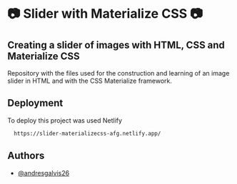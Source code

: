 
#  📷 Slider with Materialize CSS 📷

## Creating a slider of images with HTML, CSS and Materialize CSS


Repository with the files used for the construction and learning of an image slider in HTML and with the CSS Materialize framework.




## Deployment

To deploy this project was used Netlify

```bash
  https://slider-materializecss-afg.netlify.app/
```


## Authors

- [@andresgalvis26](https://www.github.com/andresgalvis26)


